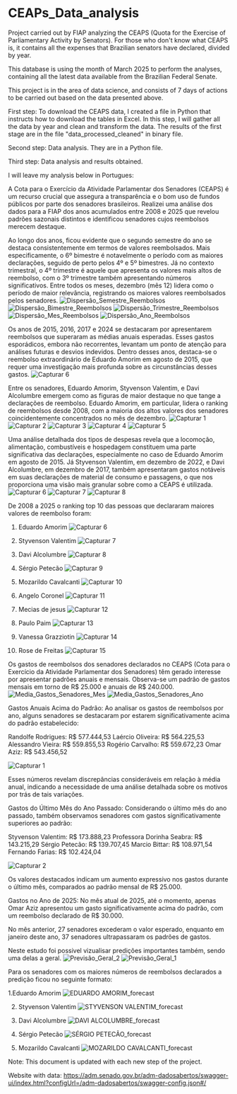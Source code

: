 # CEAPs_Data_analysis
Project carried out by FIAP analyzing the CEAPS (Quota for the Exercise of Parliamentary Activity by Senators). For those who don't know what CEAPS is, it contains all the expenses that Brazilian senators have declared, divided by year.

This database is using the month of March 2025 to perform the analyses, containing all the latest data available from the Brazilian Federal Senate.

This project is in the area of ​​data science, and consists of 7 days of actions to be carried out based on the data presented above.

First step: To download the CEAPS data, I created a file in Python that instructs how to download the tables in Excel. In this step, I will gather all the data by year and clean and transform the data. The results of the first stage are in the file "data_processed_cleaned" in binary file.

Second step: Data analysis. They are in a Python file.

Third step: Data analysis and results obtained.

I will leave my analysis below in Portugues:

A Cota para o Exercício da Atividade Parlamentar dos Senadores (CEAPS) é um recurso crucial que assegura a transparência e o bom uso de fundos públicos por parte dos senadores brasileiros. Realizei uma análise dos dados para a FIAP dos anos acumulados entre 2008 e 2025 que revelou padrões sazonais distintos e identificou senadores cujos reembolsos merecem destaque.


Ao longo dos anos, ficou evidente que o segundo semestre do ano se destaca consistentemente em termos de valores reembolsados. Mais especificamente, o 6º bimestre é notavelmente o período com as maiores declarações, seguido de perto pelos 4º e 5º bimestres. Já no contexto trimestral, o 4º trimestre é aquele que apresenta os valores mais altos de reembolso, com o 3º trimestre também apresentando números significativos. Entre todos os meses, dezembro (mês 12) lidera como o período de maior relevância, registrando os maiores valores reembolsados pelos senadores.
![Dispersão_Semestre_Reembolsos](https://github.com/user-attachments/assets/79a9947c-3527-4381-96ee-fffc2df27db0)
![Dispersão_Bimestre_Reembolsos](https://github.com/user-attachments/assets/d78a9d45-5fe8-4352-929f-32b2f91d333e)
![Dispersão_Trimestre_Reembolsos](https://github.com/user-attachments/assets/b8ea7abb-cf9b-4412-b242-d0e7843cf7ef)
![Dispersão_Mes_Reembolsos](https://github.com/user-attachments/assets/06746600-5d64-4045-b637-5fd05921a89d)
![Dispersão_Ano_Reembolsos](https://github.com/user-attachments/assets/4fadbfaf-bfe8-453f-b9a5-05a7b7510caf)


Os anos de 2015, 2016, 2017 e 2024 se destacaram por apresentarem reembolsos que superaram as médias anuais esperadas. Esses gastos esporádicos, embora não recorrentes, levantam um ponto de atenção para análises futuras e desvios indevidos. Dentro desses anos, destaca-se o reembolso extraordinário de Eduardo Amorim em agosto de 2015, que requer uma investigação mais profunda sobre as circunstâncias desses gastos.
![Capturar 6](https://github.com/user-attachments/assets/326cbc98-be31-49dc-a485-7c6c0fc5e781)


Entre os senadores, Eduardo Amorim, Styvenson Valentim, e Davi Alcolumbre emergem como as figuras de maior destaque no que tange a declarações de reembolso. Eduardo Amorim, em particular, lidera o ranking de reembolsos desde 2008, com a maioria dos altos valores dos senadores coincidentemente concentrados no mês de dezembro.
![Capturar 1](https://github.com/user-attachments/assets/43482cbb-f1cd-44fb-ad1d-659286a57900)
![Capturar 2](https://github.com/user-attachments/assets/95b7232b-a1c1-4f2d-b0e5-3d0270e0e58c)
![Capturar 3](https://github.com/user-attachments/assets/b230b36d-6237-4080-b79b-fefc77f46682)
![Capturar 4](https://github.com/user-attachments/assets/9dbcb2c6-df3d-4255-8308-a733f3b086c1)
![Capturar 5](https://github.com/user-attachments/assets/c99d00e2-54ed-4afd-8097-43e595ddb6ec)

Uma análise detalhada dos tipos de despesas revela que a locomoção, alimentação, combustíveis e hospedagem constituem uma parte significativa das declarações, especialmente no caso de Eduardo Amorim em agosto de 2015. Já Styvenson Valentim, em dezembro de 2022, e Davi Alcolumbre, em dezembro de 2017, também apresentaram gastos notáveis em suas declarações de material de consumo e passagens, o que nos proporciona uma visão mais granular sobre como a CEAPS é utilizada.
![Capturar 6](https://github.com/user-attachments/assets/4561c162-b80b-49f5-b0e9-27afaad3e0b5)
![Capturar 7](https://github.com/user-attachments/assets/042c466a-dbb5-4e3b-a5ce-e9b11913550a)
![Capturar 8](https://github.com/user-attachments/assets/d593faf0-81c0-4963-99f2-3557fc02c5e3)

De 2008 a 2025 o ranking top 10 das pessoas que declararam maiores valores de reembolso foram:

1. Eduardo Amorim
![Capturar 6](https://github.com/user-attachments/assets/68aac9d0-0bd3-447f-9283-639d21980c19)

2. Styvenson Valentim
![Capturar 7](https://github.com/user-attachments/assets/2b8945cf-3fd0-482e-977d-45e7c0eca128)

3. Davi Alcolumbre
![Capturar 8](https://github.com/user-attachments/assets/f78da2db-fe32-42a4-b607-cd2822f86b53)

4. Sérgio Petecão
![Capturar 9](https://github.com/user-attachments/assets/67760ae9-e475-49f6-ba7d-e5b469fe9b94)

5. Mozarildo Cavalcanti
![Capturar 10](https://github.com/user-attachments/assets/413f0d71-6249-4ba0-91ec-29b6ec50e20b)

6. Angelo Coronel
![Capturar 11](https://github.com/user-attachments/assets/d0f21eb5-6438-4834-af13-5f4c888301e1)

7. Mecias de jesus
![Capturar 12](https://github.com/user-attachments/assets/bea83e8c-1329-4f0f-b7b3-7362a13c04b1)

8. Paulo Paim
![Capturar 13](https://github.com/user-attachments/assets/ef5c12e5-b481-4e46-8d0e-1edce386e70c)

9. Vanessa Grazziotin
![Capturar 14](https://github.com/user-attachments/assets/dd98ba36-f7bf-40c1-a420-01ff0c640b9d)

10. Rose de Freitas
![Capturar 15](https://github.com/user-attachments/assets/21c6e5c6-460f-4b06-b5bf-e79a8db3b670)

Os gastos de reembolsos dos senadores declarados no CEAPS (Cota para o Exercício da Atividade Parlamentar dos Senadores) têm gerado interesse por apresentar padrões anuais e mensais. Observa-se um padrão de gastos mensais em torno de R$ 25.000 e anuais de R$ 240.000.
![Media_Gastos_Senadores_Mes](https://github.com/user-attachments/assets/1c48e34a-14c0-45e0-be05-159d1b8c124d)
![Media_Gastos_Senadores_Ano](https://github.com/user-attachments/assets/732b048c-1618-4553-beaa-0fbea14c003e)

Gastos Anuais Acima do Padrão:
Ao analisar os gastos de reembolsos por ano, alguns senadores se destacaram por estarem significativamente acima do padrão estabelecido:

Randolfe Rodrigues: R$ 577.444,53
Laércio Oliveira: R$ 564.225,53
Alessandro Vieira: R$ 559.855,53
Rogério Carvalho: R$ 559.672,23
Omar Aziz: R$ 543.456,52

![Capturar 1](https://github.com/user-attachments/assets/35237bf4-8611-45ab-ba47-a97ac49947fc)

Esses números revelam discrepâncias consideráveis em relação à média anual, indicando a necessidade de uma análise detalhada sobre os motivos por trás de tais variações.

Gastos do Último Mês do Ano Passado:
Considerando o último mês do ano passado, também observamos senadores com gastos significativamente superiores ao padrão:

Styvenson Valentim: R$ 173.888,23
Professora Dorinha Seabra: R$ 143.215,29
Sérgio Petecão: R$ 139.707,45
Marcio Bittar: R$ 108.971,54
Fernando Farias: R$ 102.424,04

![Capturar 2](https://github.com/user-attachments/assets/62c685bd-0c5e-490d-86fd-faab50f817a6)

Os valores destacados indicam um aumento expressivo nos gastos durante o último mês, comparados ao padrão mensal de R$ 25.000.

Gastos no Ano de 2025:
No mês atual de 2025, até o momento, apenas Omar Aziz apresentou um gasto significativamente acima do padrão, com um reembolso declarado de R$ 30.000.

No mês anterior, 27 senadores excederam o valor esperado, enquanto em janeiro deste ano, 37 senadores ultrapassaram os padrões de gastos.

Neste estudo foi possivel vizualisar predições importantes também, sendo uma delas a geral.
![Previsão_Geral_2](https://github.com/user-attachments/assets/5c9fa0a8-1680-4f3b-be9b-b00b08a7b245)
![Previsão_Geral_1](https://github.com/user-attachments/assets/03c1e3d8-9dd7-4cb2-a072-d5a54bc7d9b9)

Para os senadores com os maiores números de reembolsos declarados a predição ficou no seguinte formato:

1.Eduardo Amorim
![EDUARDO AMORIM_forecast](https://github.com/user-attachments/assets/3db2f04e-7e44-4498-b644-ae99848b0958)

2. Styvenson Valentim
![STYVENSON VALENTIM_forecast](https://github.com/user-attachments/assets/7ae556be-5ac3-4ca2-9096-7e754812fa50)

3. Davi Alcolumbre
![DAVI ALCOLUMBRE_forecast](https://github.com/user-attachments/assets/a8ebb3db-7024-4190-9a9e-0725b4532f1e)

4. Sérgio Petecão
![SÉRGIO PETECÃO_forecast](https://github.com/user-attachments/assets/932def9f-ba80-4274-b805-2b238690d12e)

5. Mozarildo Cavalcanti
![MOZARILDO CAVALCANTI_forecast](https://github.com/user-attachments/assets/011dc68a-e5e7-4a5e-9798-ad8f7fd0b941)

Note: This document is updated with each new step of the project.

Website with data: https://adm.senado.gov.br/adm-dadosabertos/swagger-ui/index.html?configUrl=/adm-dadosabertos/swagger-config.json#/
